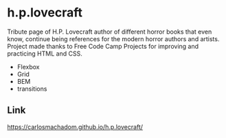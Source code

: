 # h.p.lovecraft
Tribute page of H.P. Lovecraft author of different horror books that even know, continue being references for the modern horror authors and artists.
Project made thanks to Free Code Camp Projects for improving and practicing HTML and CSS.
- Flexbox
- Grid
- BEM
- transitions

## Link 
https://carlosmachadom.github.io/h.p.lovecraft/
